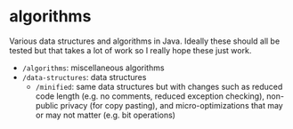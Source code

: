 # algorithms

Various data structures and algorithms in Java. Ideally these should all be
tested but that takes a lot of work so I really hope these just work.

* `/algorithms`: miscellaneous algorithms
* `/data-structures`: data structures
  * `/minified`: same data structures but with changes such as reduced code
    length (e.g. no comments, reduced exception checking), non-public privacy
    (for copy pasting), and micro-optimizations that may or may not matter
    (e.g. bit operations)
